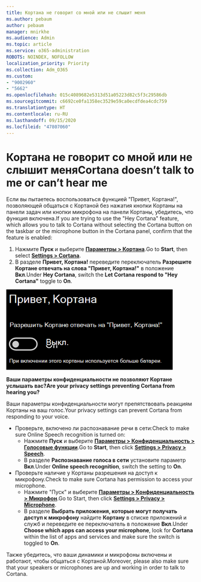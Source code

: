 ```yaml
---
title: Кортана не говорит со мной или не слышит меня
ms.author: pebaum
author: pebaum
manager: mnirkhe
ms.audience: Admin
ms.topic: article
ms.service: o365-administration
ROBOTS: NOINDEX, NOFOLLOW
localization_priority: Priority
ms.collection: Adm_O365
ms.custom:
- "9002960"
- "5662"
ms.openlocfilehash: 015c4089682e5313d51a05223d82c5f3c29586db
ms.sourcegitcommit: c6692ce0fa1358ec3529e59ca0ecdfdea4cdc759
ms.translationtype: HT
ms.contentlocale: ru-RU
ms.lasthandoff: 09/15/2020
ms.locfileid: "47807060"
---
```

# <a name="cortana-doesnt-talk-to-me-or-cant-hear-me"></a><span data-ttu-id="eca2e-102">Кортана не говорит со мной или не слышит меня</span><span class="sxs-lookup"><span data-stu-id="eca2e-102">Cortana doesn’t talk to me or can’t hear me</span></span>

<span data-ttu-id="eca2e-103">Если вы пытаетесь воспользоваться функцией "Привет, Кортана!", позволяющей общаться с Кортаной без нажатия кнопки Кортаны на панели задач или кнопки микрофона на панели Кортаны, убедитесь, что функция включена.</span><span class="sxs-lookup"><span data-stu-id="eca2e-103">If you are trying to use the "Hey Cortana" feature, which allows you to talk to Cortana without selecting the Cortana button on the taskbar or the microphone button in the Cortana panel, confirm that the feature is enabled:</span></span>

1. <span data-ttu-id="eca2e-104">Нажмите **Пуск** и выберите **[Параметры > Кортана](ms-settings:cortana?activationSource=GetHelp)**.</span><span class="sxs-lookup"><span data-stu-id="eca2e-104">Go to **Start**, then select **[Settings > Cortana](ms-settings:cortana?activationSource=GetHelp)**.</span></span>
2. <span data-ttu-id="eca2e-105">В разделе **Привет, Кортана!** переведите переключатель **Разрешите Кортане отвечать на слова "Привет, Кортана!"** в положение **Вкл**.</span><span class="sxs-lookup"><span data-stu-id="eca2e-105">Under **Hey Cortana**, switch the **Let Cortana respond to "Hey Cortana"** toggle to **On**.</span></span>

![Привет, Кортана!](media/hey-cortana.png)

<span data-ttu-id="eca2e-107">**Ваши параметры конфиденциальности не позволяют Кортане услышать вас?**</span><span class="sxs-lookup"><span data-stu-id="eca2e-107">**Are your privacy settings preventing Cortana from hearing you?**</span></span>

<span data-ttu-id="eca2e-108">Ваши параметры конфиденциальности могут препятствовать реакциям Кортаны на ваш голос.</span><span class="sxs-lookup"><span data-stu-id="eca2e-108">Your privacy settings can prevent Cortana from responding to your voice.</span></span>
- <span data-ttu-id="eca2e-109">Проверьте, включено ли распознавание речи в сети:</span><span class="sxs-lookup"><span data-stu-id="eca2e-109">Check to make sure Online Speech recognition is turned on:</span></span>
    - <span data-ttu-id="eca2e-110">Нажмите **Пуск** и выберите **[Параметры > Конфиденциальность > Голосовые функции](ms-settings:privacy-speech?activationSource=GetHelp)**.</span><span class="sxs-lookup"><span data-stu-id="eca2e-110">Go to **Start**, then click **[Settings > Privacy > Speech](ms-settings:privacy-speech?activationSource=GetHelp)**.</span></span>
    - <span data-ttu-id="eca2e-111">В разделе **Распознавание голоса в сети** установите параметр **Вкл**.</span><span class="sxs-lookup"><span data-stu-id="eca2e-111">Under **Online speech recognition**, switch the setting to **On**.</span></span>
- <span data-ttu-id="eca2e-112">Проверьте наличие у Кортаны разрешения на доступ к микрофону.</span><span class="sxs-lookup"><span data-stu-id="eca2e-112">Check to make sure Cortana has permission to access your microphone.</span></span> 
    - <span data-ttu-id="eca2e-113">Нажмите "Пуск" и выберите **[Параметры > Конфиденциальность > Микрофон](ms-settings:privacy-microphone?activationSource=GetHelp)**.</span><span class="sxs-lookup"><span data-stu-id="eca2e-113">Go to Start, then click **[Settings > Privacy > Microphone](ms-settings:privacy-microphone?activationSource=GetHelp)**.</span></span>
    - <span data-ttu-id="eca2e-114">В разделе **Выбрать приложения, которые могут получать доступ к микрофону** найдите **Кортану** в списке приложений и служб и переведите ее переключатель в положение **Вкл**.</span><span class="sxs-lookup"><span data-stu-id="eca2e-114">Under **Choose which apps can access your microphone**, look for **Cortana** within the list of apps and services and make sure the switch is toggled to **On**.</span></span>

<span data-ttu-id="eca2e-115">Также убедитесь, что ваши динамики и микрофоны включены и работают, чтобы общаться с Кортаной.</span><span class="sxs-lookup"><span data-stu-id="eca2e-115">Moreover, please also make sure that your speakers or microphones are up and working in order to talk to Cortana.</span></span>
